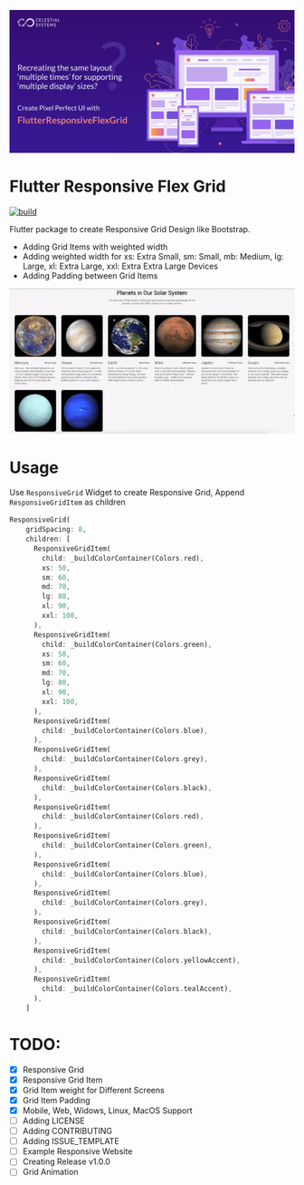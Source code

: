 
[![](package_banner.png)](https://celestialsys.com)

# Flutter Responsive Flex Grid 

[![build](https://github.com/CelestialSystem/ResponsiveFlexGrid-Flutter/actions/workflows/ci-cd.yml/badge.svg)](https://github.com/CelestialSystem/ResponsiveFlexGrid-Flutter/actions/workflows/ci-cd.yml)

Flutter package to create Responsive Grid Design like Bootstrap.


- Adding Grid Items with weighted width
- Adding weighted width for xs: Extra Small, sm: Small, mb: Medium, lg: Large, xl: Extra Large, xxl: Extra Extra Large Devices
- Adding Padding between Grid Items

![](example_anim.gif)

# Usage

Use `ResponsiveGrid` Widget to create Responsive Grid, Append `ResponsiveGridItem` as children

```dart
ResponsiveGrid(
    gridSpacing: 8,
    children: [
      ResponsiveGridItem(
        child: _buildColorContainer(Colors.red),
        xs: 50,
        sm: 60,
        md: 70,
        lg: 80,
        xl: 90,
        xxl: 100,
      ),
      ResponsiveGridItem(
        child: _buildColorContainer(Colors.green),
        xs: 50,
        sm: 60,
        md: 70,
        lg: 80,
        xl: 90,
        xxl: 100,
      ),
      ResponsiveGridItem(
        child: _buildColorContainer(Colors.blue),
      ),
      ResponsiveGridItem(
        child: _buildColorContainer(Colors.grey),
      ),
      ResponsiveGridItem(
        child: _buildColorContainer(Colors.black),
      ),
      ResponsiveGridItem(
        child: _buildColorContainer(Colors.red),
      ),
      ResponsiveGridItem(
        child: _buildColorContainer(Colors.green),
      ),
      ResponsiveGridItem(
        child: _buildColorContainer(Colors.blue),
      ),
      ResponsiveGridItem(
        child: _buildColorContainer(Colors.grey),
      ),
      ResponsiveGridItem(
        child: _buildColorContainer(Colors.black),
      ),
      ResponsiveGridItem(
        child: _buildColorContainer(Colors.yellowAccent),
      ),
      ResponsiveGridItem(
        child: _buildColorContainer(Colors.tealAccent),
      ),
    ]
```
# TODO:

- [x] Responsive Grid
- [x] Responsive Grid Item
- [x] Grid Item weight for Different Screens
- [x] Grid Item Padding
- [x] Mobile, Web, Widows, Linux, MacOS Support
- [ ] Adding LICENSE 
- [ ] Adding CONTRIBUTING 
- [ ] Adding ISSUE_TEMPLATE 
- [ ] Example Responsive Website 
- [ ] Creating Release v1.0.0
- [ ] Grid Animation
